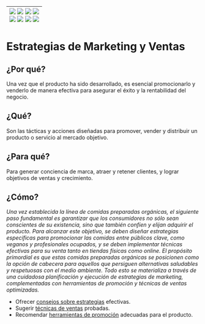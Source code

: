 <div align=right>

|[![](https://img.shields.io/badge/-Inicio-FFF?style=flat&logo=Emlakjet&logoColor=black)](/README.md) [![](https://img.shields.io/badge/-Introducción-FFF?style=flat&logo=abbrobotstudio&logoColor=black)](/documentos/intro.md) [![](https://img.shields.io/badge/-Modelos_de_lenguaje-FFF?style=flat&logo=LiveChat&logoColor=black)](/documentos/LLMs.md) [![](https://img.shields.io/badge/-Panorámica-FFF?style=flat&logo=openstreetmap&logoColor=black)](/documentos/panoramica.md)<br>  [![](https://img.shields.io/badge/-Prompts-FFF?style=flat&logo=Proton&logoColor=black)](/documentos/prompts/README.md) [![](https://img.shields.io/badge/-Ing,_de_prompts-FFF?style=flat&logo=googleearthengine&logoColor=black)](/documentos/ingenieriaDePrompts/README.md) [![](https://img.shields.io/badge/-Patrones-FFF?style=flat&logo=textpattern&logoColor=black)](/documentos/ingenieriaDePrompts/patrones/README.md) [![](https://img.shields.io/badge/-Casos_de_uso-FFF?style=flat&logo=gitbook&logoColor=black)](/documentos/casosDeUso/README.md)|
|-:|

</div>

# Estrategias de Marketing y Ventas

## ¿Por qué?

Una vez que el producto ha sido desarrollado, es esencial promocionarlo y venderlo de manera efectiva para asegurar el éxito y la rentabilidad del negocio.

## ¿Qué?

Son las tácticas y acciones diseñadas para promover, vender y distribuir un producto o servicio al mercado objetivo.

## ¿Para qué?

Para generar conciencia de marca, atraer y retener clientes, y lograr objetivos de ventas y crecimiento.

## ¿Cómo?

*Una vez establecida la línea de comidas preparadas orgánicas, el siguiente paso fundamental es garantizar que los consumidores no sólo sean conscientes de su existencia, sino que también confíen y elijan adquirir el producto. Para alcanzar este objetivo, se deben diseñar estrategias específicas para promocionar las comidas entre públicos clave, como veganos y profesionales ocupados, y se deben implementar técnicas efectivas para su venta tanto en tiendas físicas como online. El propósito primordial es que estas comidas preparadas orgánicas se posicionen como la opción de cabecera para aquellos que persiguen alternativas saludables y respetuosas con el medio ambiente. Todo esto se materializa a través de una cuidadosa planificación y ejecución de estrategias de marketing, complementadas con herramientas de promoción y técnicas de ventas optimizadas.*

- Ofrecer [consejos sobre estrategias](estrategias.md) efectivas.
- Sugerir [técnicas de ventas](tecnicasVenta.md) probadas.
- Recomendar [herramientas de promoción](herramientasPromocion.md) adecuadas para el producto.
